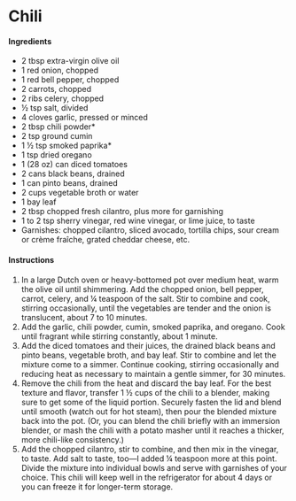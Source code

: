 # Chili

#### Ingredients

- 2 tbsp extra-virgin olive oil
- 1 red onion, chopped
- 1 red bell pepper, chopped
- 2 carrots, chopped
- 2 ribs celery, chopped
- ½ tsp salt, divided
- 4 cloves garlic, pressed or minced
- 2 tbsp chili powder*
- 2 tsp ground cumin
- 1 ½ tsp smoked paprika*
- 1 tsp dried oregano
- 1 (28 oz) can diced tomatoes
- 2 cans black beans, drained
- 1 can pinto beans, drained
- 2 cups vegetable broth or water
- 1 bay leaf
- 2 tbsp chopped fresh cilantro, plus more for garnishing
- 1 to 2 tsp sherry vinegar, red wine vinegar, or lime juice, to taste
- Garnishes: chopped cilantro, sliced avocado, tortilla chips, sour cream or crème fraîche, grated cheddar cheese, etc.

#### Instructions

1. In a large Dutch oven or heavy-bottomed pot over medium heat, warm the olive oil until shimmering. Add the chopped onion, bell pepper, carrot, celery, and ¼ teaspoon of the salt. Stir to combine and cook, stirring occasionally, until the vegetables are tender and the onion is translucent, about 7 to 10 minutes.
2. Add the garlic, chili powder, cumin, smoked paprika, and oregano. Cook until fragrant while stirring constantly, about 1 minute.
3. Add the diced tomatoes and their juices, the drained black beans and pinto beans, vegetable broth, and bay leaf. Stir to combine and let the mixture come to a simmer. Continue cooking, stirring occasionally and reducing heat as necessary to maintain a gentle simmer, for 30 minutes.
4. Remove the chili from the heat and discard the bay leaf. For the best texture and flavor, transfer 1 ½ cups of the chili to a blender, making sure to get some of the liquid portion. Securely fasten the lid and blend until smooth (watch out for hot steam), then pour the blended mixture back into the pot. (Or, you can blend the chili briefly with an immersion blender, or mash the chili with a potato masher until it reaches a thicker, more chili-like consistency.)
5. Add the chopped cilantro, stir to combine, and then mix in the vinegar, to taste. Add salt to taste, too—I added ¼ teaspoon more at this point. Divide the mixture into individual bowls and serve with garnishes of your choice. This chili will keep well in the refrigerator for about 4 days or you can freeze it for longer-term storage.

